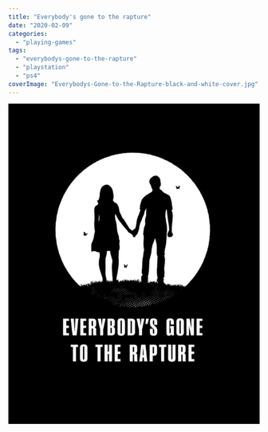 ```yaml
---
title: "Everybody's gone to the rapture"
date: "2020-02-09"
categories: 
  - "playing-games"
tags: 
  - "everybodys-gone-to-the-rapture"
  - "playstation"
  - "ps4"
coverImage: "Everybodys-Gone-to-the-Rapture-black-and-white-cover.jpg"
---
```


[![](images/Everybodys-Gone-to-the-Rapture-black-and-white-cover.jpg)](https://davidpeach.co.uk/wp-content/uploads/2023/04/Everybodys-Gone-to-the-Rapture-black-and-white-cover.jpg)
